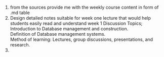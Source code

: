 1. from the sources provide me with the weekly course content in form of .md table
2. Design detailed notes suitable for week one lecture that would help students easily read and understand week 1	 Discussion Topics; Introduction to Database management and construction.<br>Definition of Database management systems.<br>Method of learning: Lectures, group discussions, presentations, and research.
3. 
